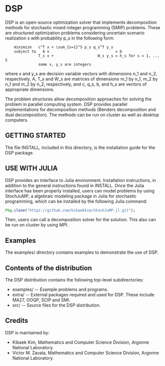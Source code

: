 DSP
===
DSP is an open-source optimization solver that implements decomposition methods for stochastic mixed-integer programming (SMIP) problems. These are structured optimization problems considering uncertain scenario realization s with probability p_s in the following form:

        minimize   c^T x + \sum_{s=1}^S p_s q_s^T y_s
        subject to   A x                              = b
                   T_s x +                    W_s y_s = h_s for s = 1, .., S
                   some x, y_s are integers

where x and y_s are decision variable vectors with dimensions n_1 and n_2, respectively, A, T_s and W_s are matrices of dimensions m_1 by n_1, m_2 by n_1 and m_2 by n_2, respectively, and c, q_s, b, and h_s are vectors of appropriate dimensions.

The problem structures allow decomposition approaches for solving the problem in parallel computing system. DSP provides parallel implementations for decomposition methods (Benders decomposition and dual decomposition). The methods can be run on cluster as well as desktop computers.

GETTING STARTED
---------------
The file INSTALL, included in this directory, is the installation guide for the DSP package.

USE WITH JULIA
--------------
DSP provides an interface to Julia environment. Installation instructions, in addition to the general instructions found in INSTALL. Once the Julia interface has been properly installed, users can model problems by using StochJuMP, a algebraic modeling package in Julia for stochastic programming, which can be installed by the following Julia command:
```julia
Pkg.clone("https://github.com/kibaekkim/StochJuMP.jl.git");
```
Then, users can call a decomposition solver for the solution. This also  can be run on cluster by using MPI.

Examples
--------
The examples/ directory contains examples to demonstrate the use of DSP. 

Contents of the distribution
----------------------------
The DSP distribution contains the following top-level subdirectories:
* examples/ -- Example problems and programs.
* extra/ -- External packages required and used for DSP. These include MA27, OOQP, SCIP and SMI.
* src/ -- Source files for the DSP distribution.

Credits
-------
DSP is maintained by:
* Kibaek Kim, Mathematics and Computer Science Division, Argonne National Laboratory.
* Victor M. Zavala, Mathematics and Computer Science Division, Argonne National Laboratory.

